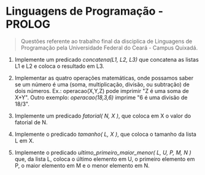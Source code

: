 # Linguagens de Programação - PROLOG

> Questões referente ao trabalho final da disciplica de Linguagens de Programação pela Universidade Federal do Ceará - Campus Quixadá.

1. Implemente um predicado _concatena(L1, L2, L3)_ que concatena as listas L1 e L2 e coloca o resultado em L3.

2. Implementar as quatro operações matemáticas, onde possamos saber se um número é uma
(soma, multiplicação, divisão, ou subtração) de dois números. Ex.: operacao(X,Y,Z) pode imprimir "Z é uma soma de X+Y". Outro exemplo: _operacao(18,3,6)_ imprime "6 é uma
divisão de 18/3".

3. Implemente um predicado _fatorial( N, X )_, que coloca em X o valor do fatorial de N.

4. Implemente o predicado _tamanho( L, X )_, que coloca o tamanho da lista L em X.

5. Implemente o predicado _ultimo_primeiro_maior_menor( L, U, P, M, N )_ que, da lista L, coloca o último elemento em U, o primeiro elemento em P, o maior elemento em M e o
menor elemento em N.